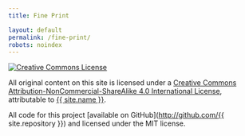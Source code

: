 ```yaml
---
title: Fine Print

layout: default
permalink: /fine-print/
robots: noindex
---
```


<a rel="license" href="http://creativecommons.org/licenses/by-nc-sa/4.0/"><img class='aligncenter' alt="Creative Commons License" style="border-width:0" src="https://i.creativecommons.org/l/by-nc-sa/4.0/88x31.png" /></a>

All original content on this site is licensed under a <a rel="license" href="http://creativecommons.org/licenses/by-nc-sa/4.0/">Creative Commons Attribution-NonCommercial-ShareAlike 4.0 International License</a>, attributable to <a rel="cc:attributionURL" href="{{ site.url }}">{{ site.name }}</a>.

All code for this project [available on GitHub](http://github.com/{{ site.repository }}) and licensed under the MIT license. 